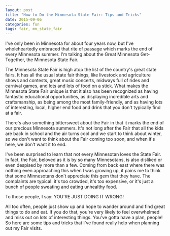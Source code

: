 ```yaml
---
layout: post
title: "How to Do the Minnesota State Fair: Tips and Tricks"
date: 2015-09-06
categories: fun
tags: fair, mn_state_fair
---
```


I've only been in Minnesota for about four years now, but I've wholeheartedly embraced that rite of passage which marks the end of every Minnesota summer.  I'm talking about the Great Minnesota Get-Together, the Minnesota State Fair.

The Minnesota State Fair is high atop the list of the country's great state fairs.  It has all the usual state fair things, like livestock and agriculture shows and contests, great music concerts, midways full of rides and carnival games, and lots and lots of food on a stick.  What makes the Minnesota State Fair unique is that it also has been recognized as having fantastic educational opportunities, as displaying incredible arts and craftsmanship, as being among the most family-friendly, and as having lots of interesting, local, higher end food and drink that you don't typically find at a fair.  

There's also something bittersweet about the Fair in that it marks the end of our precious Minnesota summers.  It's not long after the Fair that all the kids are back in school and the air turns cool and we start to think about winter, so we don't want to think about the Fair coming too soon, and when it's here, we don't want it to end.

I've been surprised to learn that not every Minnesotan loves the State Fair.  In fact, the Fair, beloved as it is by so many Minnesotans, is also disliked or even despised by more than a few.  Coming from back east where there was nothing even approaching this when I was growing up, it pains me to think that some Minnesotans don't appreciate this gem that they have.  The complaints are typical: it's too crowded, it's too expensive, or it's just a bunch of people sweating and eating unhealthy food.

To those people, I say: YOU'RE JUST DOING IT WRONG!  

All too often, people just show up and hope to wander around and find great things to do and eat. If you do that, you're very likely to feel overwhelmed and miss out on lots of interesting things.  You've gotta have a plan, people!  So here are some tips and tricks that I've found really help when planning out my Fair visits.   
